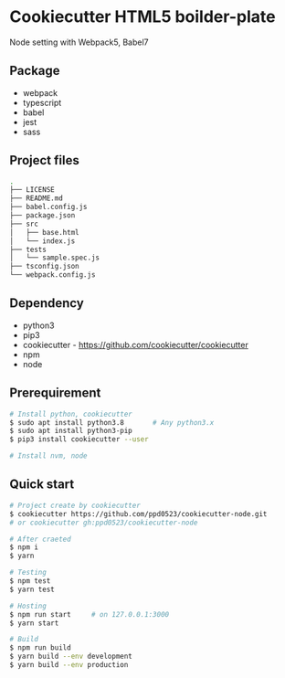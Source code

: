 # Cookiecutter HTML5 boilder-plate

Node setting with Webpack5, Babel7


## Package
* webpack
* typescript
* babel
* jest
* sass

## Project files
```bash
.
├── LICENSE
├── README.md
├── babel.config.js
├── package.json
├── src
│   ├── base.html
│   └── index.js
├── tests
│   └── sample.spec.js
├── tsconfig.json
└── webpack.config.js

```

## Dependency
* python3
* pip3
* cookiecutter - https://github.com/cookiecutter/cookiecutter
* npm
* node


## Prerequirement
```bash
# Install python, cookiecutter
$ sudo apt install python3.8       # Any python3.x
$ sudo apt install python3-pip
$ pip3 install cookiecutter --user

# Install nvm, node
```

## Quick start
```bash
# Project create by cookiecutter
$ cookiecutter https://github.com/ppd0523/cookiecutter-node.git
# or cookiecutter gh:ppd0523/cookiecutter-node

# After craeted
$ npm i
$ yarn

# Testing
$ npm test
$ yarn test

# Hosting
$ npm run start     # on 127.0.0.1:3000
$ yarn start

# Build
$ npm run build
$ yarn build --env development
$ yarn build --env production
```
